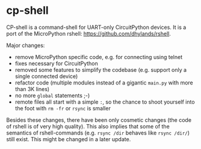 cp-shell
========

CP-shell is a command-shell for UART-only CircuitPython devices.
It is a port of the MicroPython rshell: <https://github.com/dhylands/rshell>.

Major changes:

  - remove MicroPython specific code, e.g. for connecting using telnet
  - fixes necessary for CircuitPython
  - removed some features to simplify the codebase (e.g. support only a single
    connected device)
  - refactor code (multiple modules instead of a gigantic `main.py` with more than 3K lines)
  - no more `global` statements ;-)
  - remote files all start with a simple `:`, so the chance to shoot yourself into the foot
    with `rm -fr` or `rsync` is smaller

Besides these changes, there have been only cosmetic changes (the code of rshell is of
very high quality). This also implies that some of the semantics of rshell-commands
(e.g. `rsync /dir` behaves like `rsync /dir/`) still exist. This might be changed in a
later update.
